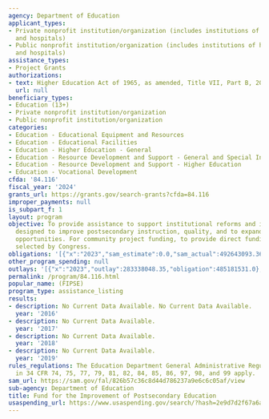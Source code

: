 ```yaml
---
agency: Department of Education
applicant_types:
- Private nonprofit institution/organization (includes institutions of higher education
  and hospitals)
- Public nonprofit institution/organization (includes institutions of higher education
  and hospitals)
assistance_types:
- Project Grants
authorizations:
- text: Higher Education Act of 1965, as amended, Title VII, Part B, 20 U.S.C. 1138.
  url: null
beneficiary_types:
- Education (13+)
- Private nonprofit institution/organization
- Public nonprofit institution/organization
categories:
- Education - Educational Equipment and Resources
- Education - Educational Facilities
- Education - Higher Education - General
- Education - Resource Development and Support - General and Special Interest Organizations
- Education - Resource Development and Support - Higher Education
- Education - Vocational Development
cfda: '84.116'
fiscal_year: '2024'
grants_url: https://grants.gov/search-grants?cfda=84.116
improper_payments: null
is_subpart_f: 1
layout: program
objective: To provide assistance to support institutional reforms and innovative strategies
  designed to improve postsecondary instruction, quality, and to expand postsecondary
  opportunities. For community project funding, to provide direct funding for activities
  selected by Congress.
obligations: '[{"x":"2023","sam_estimate":0.0,"sam_actual":492643093.36,"usa_spending_actual":484339769.44},{"x":"2024","sam_estimate":0.0,"sam_actual":456380487.65,"usa_spending_actual":440882832.53},{"x":"2025","sam_estimate":0.0,"sam_actual":262000000.0,"usa_spending_actual":72517687.56}]'
other_program_spending: null
outlays: '[{"x":"2023","outlay":283338048.35,"obligation":485181531.0},{"x":"2024","outlay":57525751.5,"obligation":441367648.54},{"x":"2025","outlay":525841.37,"obligation":72074224.0}]'
permalink: /program/84.116.html
popular_name: (FIPSE)
program_type: assistance_listing
results:
- description: No Current Data Available. No Current Data Available.
  year: '2016'
- description: No Current Data Available.
  year: '2017'
- description: No Current Data Available.
  year: '2018'
- description: No Current Data Available.
  year: '2019'
rules_regulations: The Education Department General Administrative Regulations (EDGAR)
  in 34 CFR 74, 75, 77, 79, 81, 82, 84, 85, 86, 97, 98, and 99 apply.
sam_url: https://sam.gov/fal/826b57c36c8d44d786237a9e6c6c05af/view
sub-agency: Department of Education
title: Fund for the Improvement of Postsecondary Education
usaspending_url: https://www.usaspending.gov/search/?hash=2e9d7d2f67a6af4f433d2ff397a3e339
---
```

